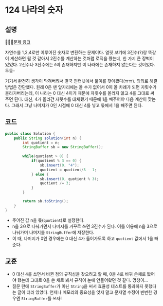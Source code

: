 # 124 나라의 숫자

## 설명
👩🏻‍💻[문제 링크](https://programmers.co.kr/learn/courses/30/lessons/12899)

자연수를 1,2,4로만 이루어진 숫자로 변환하는 문제이다. 얼핏 보기에 3진수(?)랑 똑같이 계산하면 될 것 같아서 2진수를 계산하는 것처럼 로직을 짰는데, 한 가지 큰 장벽이 있었다. 2진수나 3진수에는 `0`이 존재하지만 이 나라에는 존재하지 않는다는 것이었다. 두둥-

거기서 완전히 생각이 막혀버려서 결국 인터넷에서 풀이를 찾아봤다(ㅠㅠ). 의외로 해결 방법은 간단했다. 원래 0은 맨 앞자리에는 올 수가 없어서 0이 올 차례가 되면 자릿수가 올라가버리는데, 이 나라는 0 대신 4이기 때문에 자릿수를 올리지 않고 4를 그대로 써 주면 된다. 대신, 4가 올라간 자릿수를 대체했기 때문에 1을 빼주어야 다음 계산이 맞는다. 그래서 그냥 나머지가 0인 시점에 0 대신 4를 넣고 몫에서 1을 빼주면 된다.

## 코드

```java
public class Solution {
    public String solution(int n) {
        int quotient = n;
        StringBuffer sb = new StringBuffer();
        
        while(quotient > 0) {
            if(quotient % 3 == 0) {
                sb.insert(0, "4");
                quotient = quotient/3 - 1;
            } else {
                sb.insert(0, quotient % 3);
                quotient /= 3;
            }
        }

        return sb.toString();
    }
}
```

* 주어진 값 n을 몫(`quotient`)로 설정한다.
* n을 3으로 나눠가면서 나머지를 거꾸로 쓰면 3진수가 된다. 이를 이용해 n을 3으로 나눠가며 나머지를 `StringBuffer`에 저장한다.
* 이 때, 나머지가 0인 경우에는 0 대신 4가 들어가도록 하고 `quotient` 값에서 1을 빼준다.

## 교훈
* 0 대신 4를 쓰면서 바뀐 점의 규칙성을 찾으려고 할 때, 0을 4로 바꿔 쓴채로 봤어야 했는데 그대로 0을 쓴 채로 봐서 규칙이 눈에 안들어왔던 것 같다. 멍청이...
* 질문 란에 `StringBuffer`가 아닌 `String`을 써서 효율성 테스트를 통과하지 못했다는 글이 더러 있었다. 언제나 메모리의 중요성을 잊지 말고 문자열 수정이 빈번한 경우엔 `StringBuffer`를 쓰자!